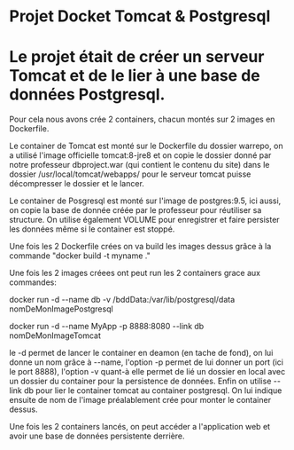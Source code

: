 # Projet Docket Tomcat & Postgresql

# Le projet était de créer un serveur Tomcat et de le lier à une base de données Postgresql.

Pour cela nous avons crée 2 containers, chacun montés sur 2 images en Dockerfile.

Le container de Tomcat est monté sur le Dockerfile du dossier warrepo, on a utilisé l'image officielle tomcat:8-jre8 et on copie le dossier donné par notre professeur dbproject.war (qui contient le contenu du site) dans le dossier /usr/local/tomcat/webapps/ pour le serveur tomcat puisse décompresser le dossier et le lancer.

Le container de Posgresql est monté sur l'image de postgres:9.5, ici aussi, on copie la base de donnée créée par le professeur pour réutiliser sa structure. On utilise également VOLUME pour enregistrer et faire persister les données même si le container est stoppé.

Une fois les 2 Dockerfile crées on va build les images dessus grâce à la commande "docker build -t myname ."

Une fois les 2 images créees ont peut run les 2 containers grace aux commandes:

docker run -d --name db -v /bddData:/var/lib/postgresql/data nomDeMonImagePostgresql

docker run -d --name MyApp -p 8888:8080 --link db nomDeMonImageTomcat

le -d permet de lancer le container en deamon (en tache de fond), on lui donne un nom grâce à --name, l'option -p permet de lui donner un port (ici le port 8888), l'option -v quant-à elle permet de lié un dossier en local avec un dossier du container pour la persistence de données. Enfin on utilise --link db pour lier le container tomcat au container postgresql. On lui indique ensuite de nom de l'image préalablement crée pour monter le container dessus.

Une fois les 2 containers lancés, on peut accéder a l'application web et avoir une base de données persistente derrière.






